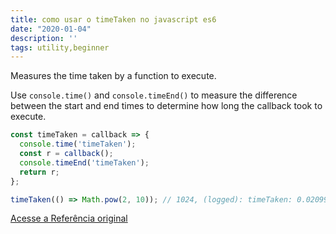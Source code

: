 ```yaml
---
title: como usar o timeTaken no javascript es6
date: "2020-01-04"
description: ''
tags: utility,beginner
---
```


Measures the time taken by a function to execute.

Use `console.time()` and `console.timeEnd()` to measure the difference between the start and end times to determine how long the callback took to execute.

```js
const timeTaken = callback => {
  console.time('timeTaken');
  const r = callback();
  console.timeEnd('timeTaken');
  return r;
};
```

```js
timeTaken(() => Math.pow(2, 10)); // 1024, (logged): timeTaken: 0.02099609375ms
```


[Acesse a Referência original](http://github.com/30-seconds/)
